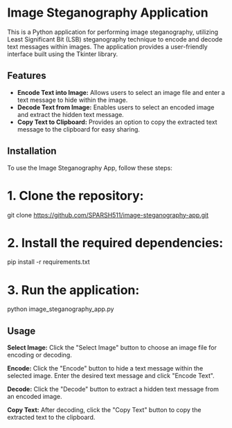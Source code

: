 # Image Steganography Application

This is a Python application for performing image steganography, utilizing Least Significant Bit (LSB) steganography technique to encode and decode text messages within images. The application provides a user-friendly interface built using the Tkinter library.

## Features

- **Encode Text into Image:** Allows users to select an image file and enter a text message to hide within the image.
- **Decode Text from Image:** Enables users to select an encoded image and extract the hidden text message.
- **Copy Text to Clipboard:** Provides an option to copy the extracted text message to the clipboard for easy sharing.


## Installation

To use the Image Steganography App, follow these steps:

# 1. Clone the repository:

git clone https://github.com/SPARSH511/image-steganography-app.git

# 2. Install the required dependencies:
pip install -r requirements.txt

# 3. Run the application:
python image_steganography_app.py


## Usage
**Select Image:** Click the "Select Image" button to choose an image file for encoding or decoding.

**Encode:** Click the "Encode" button to hide a text message within the selected image. Enter the desired text message and click "Encode Text".

**Decode:** Click the "Decode" button to extract a hidden text message from an encoded image.

**Copy Text:** After decoding, click the "Copy Text" button to copy the extracted text to the clipboard.
